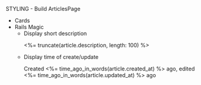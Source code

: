 STYLING - Build ArticlesPage

- Cards
- Rails Magic
  - Display short description
    <p class="card-text"><%= truncate(article.description, length: 100) %></p>
  - Display time of create/update
    <p>Created <%= time_ago_in_words(article.created_at) %> ago, 
       edited <%= time_ago_in_words(article.updated_at) %> ago
